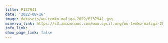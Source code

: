 ```yaml
---
title: P137941
date: '2022-08-16'
image: datasets/wu-temko-maliga-2022/P137941.jpg
minerva_link: https://s3.amazonaws.com/www.cycif.org/wu-temko-maliga-2022/P137941/index.html
info_link:
show_page_link: false
---
```

